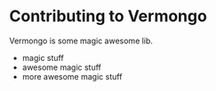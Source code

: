 # Contributing to Vermongo

Vermongo is some magic awesome lib.

  - magic stuff
  - awesome magic stuff
  - more awesome magic stuff